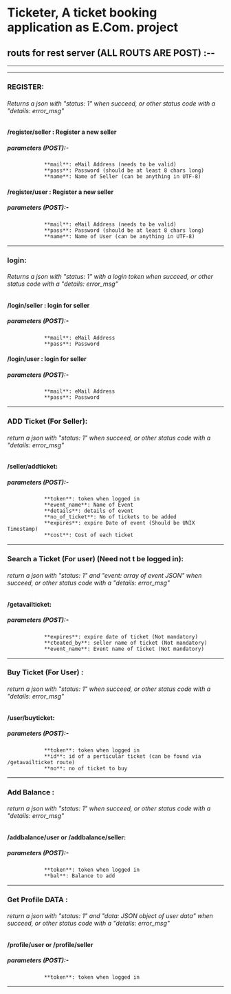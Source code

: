 # Ticketer, A ticket booking application as E.Com. project


## routs for rest server (ALL ROUTS ARE POST) :--

---
***

### REGISTER:
###### Returns a json with "status: 1" when succeed, or other status code with a "details: error_msg"
#### /register/seller : Register a new seller
#####    parameters (POST):-
                **mail**: eMail Address (needs to be valid)
                **pass**: Password (should be at least 8 chars long)
                **name**: Name of Seller (can be anything in UTF-8)

#### /register/user : Register a new seller
#####    parameters (POST):-
                **mail**: eMail Address (needs to be valid)
                **pass**: Password (should be at least 8 chars long)
                **name**: Name of User (can be anything in UTF-8)

---

### login:
###### Returns a json with "status: 1" with a login token when succeed, or other status code with a "details: error_msg"
#### /login/seller : login for seller
#####    parameters (POST):-
                **mail**: eMail Address 
                **pass**: Password 

#### /login/user : login for seller
#####    parameters (POST):-
                **mail**: eMail Address 
                **pass**: Password 

---

### ADD Ticket (For Seller):
###### return a json with "status: 1" when succeed, or other status code with a "details: error_msg"
#### /seller/addticket: 
#####    parameters (POST):-
                **token**: token when logged in
                **event_name**: Name of Event
                **details**: details of event
                **no_of_ticket**: No of tickets to be added
                **expires**: expire Date of event (Should be UNIX Timestamp)
                **cost**: Cost of each ticket

---
                
### Search a Ticket (For user) (Need not t be logged in):
###### return a json with "status: 1" and "event: array of event JSON" when succeed, or other status code with a "details: error_msg"
#### /getavailticket:
#####    parameters (POST):-
                **expires**: expire date of ticket (Not mandatory)
                **cteated_by**: seller name of ticket (Not mandatory)
                **event_name**: Event name of ticket (Not mandatory)

---

### Buy Ticket (For User) :
###### return a json with "status: 1" when succeed, or other status code with a "details: error_msg"
#### /user/buyticket:
#####    parameters (POST):-
                **token**: token when logged in
                **id**: id of a perticular ticket (can be found via /getavailticket route)
                **no**: no of ticket to buy

---

### Add Balance :
###### return a json with "status: 1" when succeed, or other status code with a "details: error_msg"
#### /addbalance/user or /addbalance/seller:
#####    parameters (POST):-
                **token**: token when logged in
                **bal**: Balance to add

---

### Get Profile DATA :
###### return a json with "status: 1" and "data: JSON object of user data" when succeed, or other status code with a "details: error_msg"
#### /profile/user or /profile/seller
#####    parameters (POST):-
                **token**: token when logged in

---